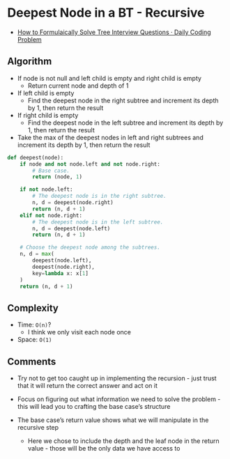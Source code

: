 # Deepest Node in a BT - Recursive

* [How to Formulaically Solve Tree Interview Questions · Daily Coding Problem](https://www.dailycodingproblem.com/blog/how-to-formulaically-solve-tree-interview-questions/)

## Algorithm

* If node is not null and left child is empty and right child is empty
	* Return current node and depth of 1
* If left child is empty
	* Find the deepest node in the right subtree and increment its depth by 1, then return the result
* If right child is empty
	* Find the deepest node in the left subtree and increment its depth by 1, then return the result
* Take the max of the deepest nodes in left and right subtrees and increment its depth by 1, then return the result

```py
def deepest(node):
	if node and not node.left and not node.right:
		# Base case.
		return (node, 1)

	if not node.left:
		# The deepest node is in the right subtree.
		n, d = deepest(node.right)
		return (n, d + 1)
	elif not node.right:
		# The deepest node is in the left subtree.
		n, d = deepest(node.left)
		return (n, d + 1)

	# Choose the deepest node among the subtrees.
	n, d = max(
		deepest(node.left),
		deepest(node.right),
		key=lambda x: x[1]
	)
	return (n, d + 1)
```

## Complexity

* Time: `O(n)`?
	* I think we only visit each node once
* Space: `O(1)`

## Comments

* Try not to get too caught up in implementing the recursion - just trust that it will return the correct answer and act on it
* Focus on figuring out what information we need to solve the problem - this will lead you to crafting the base case’s structure

* The base case’s return value shows what we will manipulate in the recursive step
	* Here we chose to include the depth and the leaf node in the return value - those will be the only data we have access to
